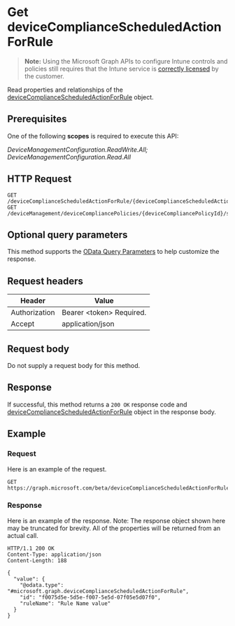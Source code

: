﻿# Get deviceComplianceScheduledActionForRule

> **Note:** Using the Microsoft Graph APIs to configure Intune controls and policies still requires that the Intune service is [correctly licensed](https://go.microsoft.com/fwlink/?linkid=839381) by the customer.

Read properties and relationships of the [deviceComplianceScheduledActionForRule](../resources/intune_deviceconfig_devicecompliancescheduledactionforrule.md) object.
## Prerequisites
One of the following **scopes** is required to execute this API:

*DeviceManagementConfiguration.ReadWrite.All; DeviceManagementConfiguration.Read.All*
## HTTP Request
<!-- {
  "blockType": "ignored"
}
-->
```http
GET /deviceComplianceScheduledActionForRule/{deviceComplianceScheduledActionForRuleId}
GET /deviceManagement/deviceCompliancePolicies/{deviceCompliancePolicyId}/scheduledActionsForRule/{deviceComplianceScheduledActionForRuleId}
```

## Optional query parameters
This method supports the [OData Query Parameters](http://developer.microsoft.com/en-us/graph/docs/overview/query_parameters) to help customize the response.
## Request headers
|Header|Value|
|---|---|
|Authorization|Bearer &lt;token&gt; Required.|
|Accept|application/json|

## Request body
Do not supply a request body for this method.

## Response
If successful, this method returns a `200 OK` response code and [deviceComplianceScheduledActionForRule](../resources/intune_deviceconfig_devicecompliancescheduledactionforrule.md) object in the response body.

## Example
### Request
Here is an example of the request.
```http
GET https://graph.microsoft.com/beta/deviceComplianceScheduledActionForRule/{deviceComplianceScheduledActionForRuleId}
```

### Response
Here is an example of the response. Note: The response object shown here may be truncated for brevity. All of the properties will be returned from an actual call.
```http
HTTP/1.1 200 OK
Content-Type: application/json
Content-Length: 188

{
  "value": {
    "@odata.type": "#microsoft.graph.deviceComplianceScheduledActionForRule",
    "id": "f0075d5e-5d5e-f007-5e5d-07f05e5d07f0",
    "ruleName": "Rule Name value"
  }
}
```




